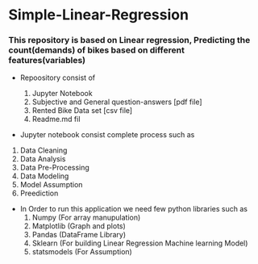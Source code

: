 # Simple-Linear-Regression
### This repository is based on Linear regression, Predicting the count(demands) of bikes based on different features(variables)

* Repoository consist of 
  1. Jupyter Notebook 
  2. Subjective and General question-answers [pdf file]
  4. Rented Bike Data set [csv file]
  3. Readme.md fil
  
 * Jupyter notebook consist complete process such as
  1. Data Cleaning
  2. Data Analysis
  3. Data Pre-Processing
  4. Data Modeling
  5. Model Assumption
  6. Preediction
  
 * In Order to run this application we need few python libraries such as
   1. Numpy        (For array manupulation)
   2. Matplotlib    (Graph and plots)
   3. Pandas        (DataFrame Library)
   4. Sklearn       (For building Linear Regression Machine learning Model)
   5. statsmodels   (For Assumption)
 
